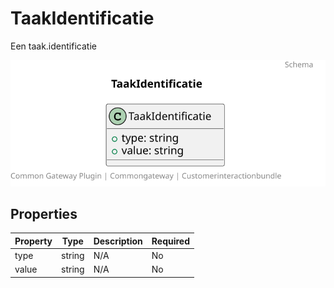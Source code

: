# TaakIdentificatie

Een taak.identificatie

![Class Diagram](https://github.com/CommonGateway/CustomerInteractionBundle/blob/Proxy-in-subobject/docs/schema/klant.taak.identificatie.svg)

## Properties

| Property | Type | Description | Required |
|----------|------|-------------|----------|
| type | string | N/A | No |
| value | string | N/A | No |
